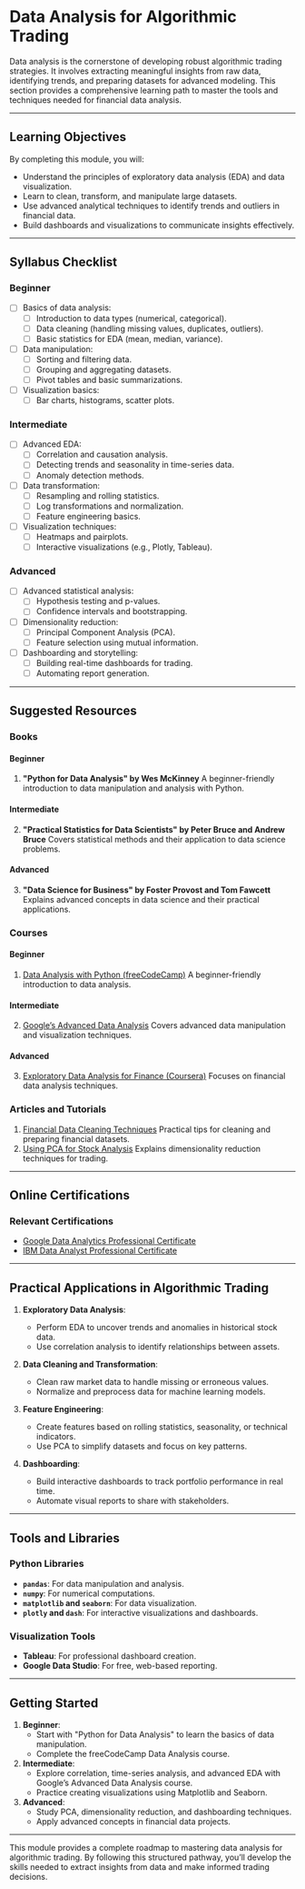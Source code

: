 # Data Analysis for Algorithmic Trading

Data analysis is the cornerstone of developing robust algorithmic trading strategies. It involves extracting meaningful insights from raw data, identifying trends, and preparing datasets for advanced modeling. This section provides a comprehensive learning path to master the tools and techniques needed for financial data analysis.

---

## Learning Objectives

By completing this module, you will:
- Understand the principles of exploratory data analysis (EDA) and data visualization.
- Learn to clean, transform, and manipulate large datasets.
- Use advanced analytical techniques to identify trends and outliers in financial data.
- Build dashboards and visualizations to communicate insights effectively.

---

## Syllabus Checklist

### Beginner
- [ ] Basics of data analysis:
  - [ ] Introduction to data types (numerical, categorical).
  - [ ] Data cleaning (handling missing values, duplicates, outliers).
  - [ ] Basic statistics for EDA (mean, median, variance).
- [ ] Data manipulation:
  - [ ] Sorting and filtering data.
  - [ ] Grouping and aggregating datasets.
  - [ ] Pivot tables and basic summarizations.
- [ ] Visualization basics:
  - [ ] Bar charts, histograms, scatter plots.

### Intermediate
- [ ] Advanced EDA:
  - [ ] Correlation and causation analysis.
  - [ ] Detecting trends and seasonality in time-series data.
  - [ ] Anomaly detection methods.
- [ ] Data transformation:
  - [ ] Resampling and rolling statistics.
  - [ ] Log transformations and normalization.
  - [ ] Feature engineering basics.
- [ ] Visualization techniques:
  - [ ] Heatmaps and pairplots.
  - [ ] Interactive visualizations (e.g., Plotly, Tableau).

### Advanced
- [ ] Advanced statistical analysis:
  - [ ] Hypothesis testing and p-values.
  - [ ] Confidence intervals and bootstrapping.
- [ ] Dimensionality reduction:
  - [ ] Principal Component Analysis (PCA).
  - [ ] Feature selection using mutual information.
- [ ] Dashboarding and storytelling:
  - [ ] Building real-time dashboards for trading.
  - [ ] Automating report generation.

---

## Suggested Resources

### Books
#### Beginner
1. **"Python for Data Analysis" by Wes McKinney**
   A beginner-friendly introduction to data manipulation and analysis with Python.

#### Intermediate
2. **"Practical Statistics for Data Scientists" by Peter Bruce and Andrew Bruce**
   Covers statistical methods and their application to data science problems.

#### Advanced
3. **"Data Science for Business" by Foster Provost and Tom Fawcett**
   Explains advanced concepts in data science and their practical applications.

### Courses
#### Beginner
1. [Data Analysis with Python (freeCodeCamp)](https://www.freecodecamp.org/)
   A beginner-friendly introduction to data analysis.

#### Intermediate
2. [Google’s Advanced Data Analysis](resources/courses/google-advanced-data-analysis.md)
   Covers advanced data manipulation and visualization techniques.

#### Advanced
3. [Exploratory Data Analysis for Finance (Coursera)](https://www.coursera.org/)
   Focuses on financial data analysis techniques.

### Articles and Tutorials
1. [Financial Data Cleaning Techniques](https://towardsdatascience.com/)
   Practical tips for cleaning and preparing financial datasets.
2. [Using PCA for Stock Analysis](https://quantinsti.com/)
   Explains dimensionality reduction techniques for trading.

---

## Online Certifications

### Relevant Certifications
- [Google Data Analytics Professional Certificate](https://grow.google/certificates/data-analytics/)
- [IBM Data Analyst Professional Certificate](https://www.coursera.org/)

---

## Practical Applications in Algorithmic Trading

1. **Exploratory Data Analysis**:
   - Perform EDA to uncover trends and anomalies in historical stock data.
   - Use correlation analysis to identify relationships between assets.

2. **Data Cleaning and Transformation**:
   - Clean raw market data to handle missing or erroneous values.
   - Normalize and preprocess data for machine learning models.

3. **Feature Engineering**:
   - Create features based on rolling statistics, seasonality, or technical indicators.
   - Use PCA to simplify datasets and focus on key patterns.

4. **Dashboarding**:
   - Build interactive dashboards to track portfolio performance in real time.
   - Automate visual reports to share with stakeholders.

---

## Tools and Libraries

### Python Libraries
- **`pandas`**: For data manipulation and analysis.
- **`numpy`**: For numerical computations.
- **`matplotlib` and `seaborn`**: For data visualization.
- **`plotly` and `dash`**: For interactive visualizations and dashboards.

### Visualization Tools
- **Tableau**: For professional dashboard creation.
- **Google Data Studio**: For free, web-based reporting.

---

## Getting Started

1. **Beginner**:
   - Start with "Python for Data Analysis" to learn the basics of data manipulation.
   - Complete the freeCodeCamp Data Analysis course.
2. **Intermediate**:
   - Explore correlation, time-series analysis, and advanced EDA with Google’s Advanced Data Analysis course.
   - Practice creating visualizations using Matplotlib and Seaborn.
3. **Advanced**:
   - Study PCA, dimensionality reduction, and dashboarding techniques.
   - Apply advanced concepts in financial data projects.

---

This module provides a complete roadmap to mastering data analysis for algorithmic trading. By following this structured pathway, you’ll develop the skills needed to extract insights from data and make informed trading decisions.
